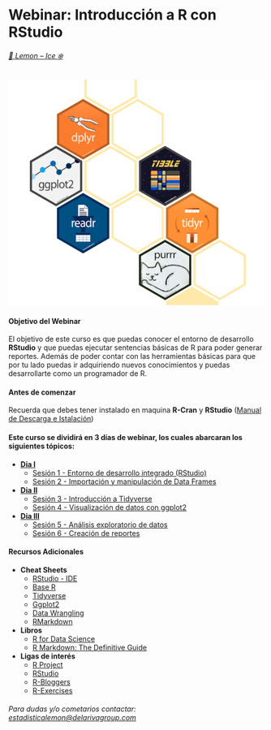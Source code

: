 # Webinar: Introducción a R con RStudio

###### [:lemon: Lemon – Ice :snowflake:](https://www.delarivagroup.com/estudios-de-mercado/investigacion-cuantitativa/)

![RLibraries](./assets/RLibraries4.png)

#### Objetivo del Webinar

El objetivo de este curso es que puedas conocer el entorno de desarrollo **RStudio** y que puedas ejecutar sentencias básicas de R para poder generar reportes. Además de poder contar con las herramientas básicas para que por tu lado puedas ir adquiriendo nuevos conocimientos y puedas desarrollarte como un programador de R.

#### Antes de comenzar
Recuerda que debes tener instalado en maquina __R-Cran__ y __RStudio__ ([Manual de Descarga e Istalación](./1w_Instalacion_R.pdf))

#### Este curso se dividirá en 3 días de webinar, los cuales abarcaran los siguientes tópicos:

- __[Dia I](./Dia_I)__
	* [Sesión 1 - Entorno de desarrollo integrado (RStudio)]()
	* [Sesión 2 - Importación y manipulación de Data Frames]()
- __[Dia II](./Dia_II)__
	* [Sesión 3 - Introducción a Tidyverse]()
	* [Sesión 4 - Visualización de datos con ggplot2]()
- __[Dia III](./Dia_III)__
	* [Sesión 5 - Análisis exploratorio de datos]()
	* [Sesión 6 - Creación de reportes]()
	
#### Recursos Adicionales
* __Cheat Sheets__
	* [RStudio - IDE](./CheatSheets/rstudio-ide.pdf)
	* [Base R](./CheatSheets/base-r.pdf)
	* [Tidyverse](./CheatSheets/Tidyverse+Cheat+Sheet.pdf)
	* [Ggplot2](./CheatSheets/data-visualization-2.1.pdf)
	* [Data Wrangling](./CheatSheets/data-wrangling-cheatsheet.pdf)
	* [RMarkdown](./CheatSheets/rmarkdown-cheatsheet-2.0.pdf)
* __Libros__
	* [R for Data Science](https://r4ds.had.co.nz/)
	* [R Markdown: The Definitive Guide](https://bookdown.org/yihui/rmarkdown/)
* __Ligas de interés__
	* [R Project](https://www.r-project.org/)
	* [RStudio](https://rstudio.com/)
	* [R-Bloggers](https://www.r-bloggers.com/)
	* [R-Exercises](https://www.r-exercises.com)


###### Para dudas y/o cometarios contactar: <estadisticalemon@delarivagroup.com>